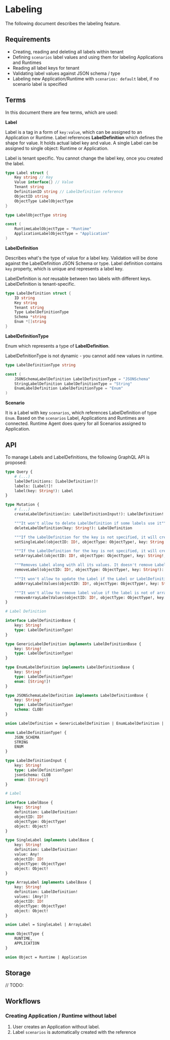 # Labeling

The following document describes the labeling feature.

## Requirements

- Creating, reading and deleting all labels within tenant
- Defining `scenarios` label values and using them for labeling Applications and Runtimes
- Reading all label keys for tenant
- Validating label values against JSON schema / type
- Labeling new Application/Runtime with `scenarios: default` label, if no scenario label is specified

## Terms
In this document there are few terms, which are used:

**Label**

Label is a tag in a form of `key:value`, which can be assigned to an Application or Runtime. Label references **LabelDefinition** which defines the shape for value.
It holds actual label key and value. A single Label can be assigned to single object: Runtime or Application. 

Label is tenant specific. You cannot change the label key, once you created the label.

```go
type Label struct {
    Key string // Key 
    Value interface{} // Value
    Tenant string
    DefinitionID string // LabelDefinition reference
    ObjectID string
    ObjectType LabelObjectType
}

type LabelObjectType string

const (
    RuntimeLabelObjectType = "Runtime"
    ApplicationLabelObjectType = "Application"
)
```

**LabelDefinition** 

Describes what's the type of value for a label key. Validation will be done against the LabelDefinition JSON Schema or type.
Label definition contains `key` property, which is unique and represents a label key.

LabelDefinition is *not* reusable between two labels with different keys. LabelDefinition is tenant-specific.

```go
type LabelDefinition struct {
    ID string
    Key string
    Tenant string
    Type LabelDefinitionType
    Schema *string
    Enum *[]string
}
```

**LabelDefinitionType**

Enum which represents a type of **LabelDefinition**.

LabelDefinitionType is not dynamic - you cannot add new values in runtime.

```go
type LabelDefinitionType string

const (
    JSONSchemaLabelDefinition LabelDefinitionType = "JSONSchema"
    StringLabelDefinition LabelDefinitionType = "String"
    EnumLabelDefinition LabelDefinitionType = "Enum"
)
```

**Scenario**

It is a Label with key `scenarios`, which references LabelDefinition of type `Enum`. Based on the `scenarios` Label, Applications and Runtimes are connected. Runtime Agent does query for all Scenarios assigned to Application.

## API

To manage Labels and LabelDefinitions, the following GraphQL API is proposed:

```graphql
type Query {
    # (...)
    labelDefinitions: [LabelDefinition!]!
    labels: [Label!]!
    label(key: String!): Label
}

type Mutation {
    # (...)
    createLabelDefinition(in: LabelDefinitionInput!): LabelDefinition!

    """It won't allow to delete LabelDefinition if some labels use it"""
    deleteLabelDefinition(key: String!): LabelDefinition

    """If the LabelDefinition for the key is not specified, it will create LabelDefinition to String"""
    setSingleLabel(objectID: ID!, objectType: ObjectType!, key: String!, value: Any!): Label!

    """If the LabelDefinition for the key is not specified, it will create LabelDefinition to String"""
    setArrayLabel(objectID: ID!, objectType: ObjectType!, key: String!, values: [Any!]!): Label!

    """Removes Label along with all its values. It doesn't remove LabelDefinition"""
    removeLabel(objectID: ID!, objectType: ObjectType!, key: String!): Label!

    """It won't allow to update the Label if the Label or LabelDefinition for the key is missing."""
    addArrayLabelValues(objectID: ID!, objectType: ObjectType!, key: String!, value: [Any!]!): Label!

    """It won't allow to remove label value if the label is not of array type"""
    removeArrayLabelValues(objectID: ID!, objectType: ObjectType!, key: String!, values: [Any!]!): Label!
}

# Label Definition

interface LabelDefinitionBase {
    key: String!
    type: LabelDefinitionType!
}

type GenericLabelDefinition implements LabelDefinitionBase {
    key: String!
    type: LabelDefinitionType!
}

type EnumLabelDefinition implements LabelDefinitionBase {
    key: String!
    type: LabelDefinitionType!
    enum: [String!]!
}

type JSONSchemaLabelDefinition implements LabelDefinitionBase {
    key: String!
    type: LabelDefinitionType!
    schema: CLOB!
}

union LabelDefinition = GenericLabelDefinition | EnumLabelDefinition | JSONSchemaLabelDefinition

enum LabelDefinitionType! {
    JSON_SCHEMA
    STRING
    ENUM
}

type LabelDefinitionInput {
    key: String!
    type: LabelDefinitionType!
    jsonSchema: CLOB
    enum: [String!]
}

# Label

interface LabelBase {
    key: String!
    definition: LabelDefinition!
    objectID: ID!
    objectType: ObjectType!
    object: Object!
}

type SingleLabel implements LabelBase {
    key: String!
    definition: LabelDefinition!
    value: Any!
    objectID: ID!
    objectType: ObjectType!
    object: Object!
}

type ArrayLabel implements LabelBase {
    key: String!
    definition: LabelDefinition!
    values: [Any!]!
    objectID: ID!
    objectType: ObjectType!
    object: Object!
}

union Label = SingleLabel | ArrayLabel

enum ObjectType {
    RUNTIME,
    APPLICATION
}

union Object = Runtime | Application

```


## Storage

// TODO:

## Workflows

### Creating Application / Runtime without label

1. User creates an Application without label.
1. Label `scenarios` is automatically created with the reference
